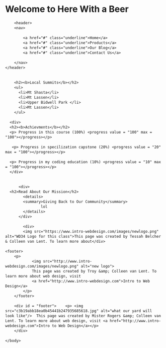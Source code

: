 <!DOCTYPE html>

<html lang="en">

<head> 
<meta charset="UTF-8">
<title> Here With a Beer  </title>
<link rel="stylesheet" href="style.css">
</head>

<body>
    <body>
        <h1><b>Welcome to Here With a Beer </b></h1>
       

        <header>
        <nav>
          
            <a href="#" class="underline">Home</a>
            <a href="#" class="underline">Products</a>
            <a href="#" class="underline">Our Blog</a>
            <a href="#" class="underline">Contact Us</a>
    
        </nav>
    </header>


        <h2><b>Local Summits</b></h2>
        <ul>
          <li>Mt Shasta</li>
          <li>Mt Lassen</li>
          <li>Upper Bidwell Park </li>
          <li>Mt Lassen</li>
        </ul>
      
      <div>
      <h2><b>Achievments</b></h2>
      <p> Progress in this course (100%) <progress value = "100" max = "100"></progress></p>
      
       <p> Progress in specilization capstone (20%) <progress value = "20" max = "100"></progress></p>
      
      <p> Progress in my coding education (10%) <progress value = "10" max = "100"></progress></p>
      </div>
      
      
          <div>
      <h2>Read About Our Mission</h2>
            <details>
            <summary>Giving Back to Our Community</summary>
                    lol
            </details>
          </div>
      
            <div>
            <img src="https://www.intro-webdesign.com/images/newlogo.png" alt="WD34 Logo for this class">This page was created by Tessah Belcher & Colleen van Lent. To learn more about</div>
      
    <footer>
        <p>
                <img src="http://www.intro-webdesign.com/images/newlogo.png" alt="new logo">
                This page was created by Troy &amp; Colleen van Lent. To learn more about web design, visit
                <a href="http://www.intro-webdesign.com">Intro to Web Design</a>
            </p>
        </footer>

        <div id = "footer">    <p> <img src="c3b19abb18ea0b45441b247935685618.jpg" alt="what our yard will look like"/>  This page was created by Mister Rogers &amp; Colleen van Lent. To learn more about web design, visit <a href="http://www.intro-webdesign.com">Intro to Web Design</a></p>
        </div>

    </body>



</head>
</html>


